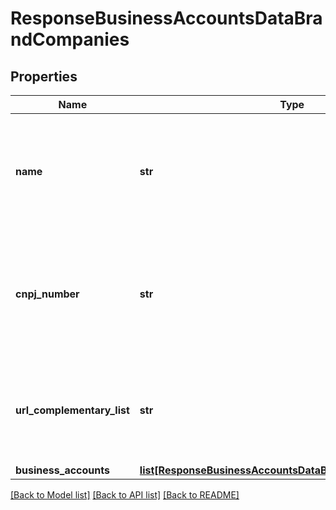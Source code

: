 # ResponseBusinessAccountsDataBrandCompanies

## Properties
Name | Type | Description | Notes
------------ | ------------- | ------------- | -------------
**name** | **str** | Nome da Instituição, pertencente à marca, responsável pela comercialização dos produtos e serviços | 
**cnpj_number** | **str** | Número completo do CNPJ da instituição responsável pelos  tipos de contas de pessoas juridicas cosultadas. | 
**url_complementary_list** | **str** | URL do link que conterá a lista complementar com os nomes e CNPJs agrupados sob o mesmo cnpjNumber. | [optional] 
**business_accounts** | [**list[ResponseBusinessAccountsDataBrandBusinessAccounts]**](ResponseBusinessAccountsDataBrandBusinessAccounts.md) |  | [optional] 

[[Back to Model list]](../README.md#documentation-for-models) [[Back to API list]](../README.md#documentation-for-api-endpoints) [[Back to README]](../README.md)

